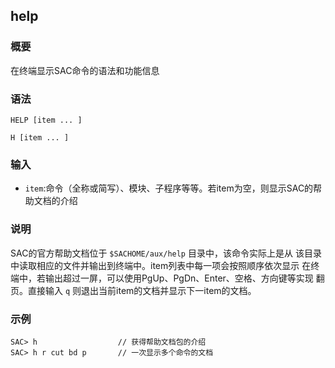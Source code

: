 ## help

### 概要

在终端显示SAC命令的语法和功能信息

### 语法

``` {.bash}
HELP [item ... ]
```
``` {.bash}
H [item ... ]
```


### 输入

- `item`:命令（全称或简写）、模块、子程序等等。若item为空，则显示SAC的帮助文档的介绍

### 说明

SAC的官方帮助文档位于 `$SACHOME/aux/help` 目录中，该命令实际上是从
该目录中读取相应的文件并输出到终端中。item列表中每一项会按照顺序依次显示
在终端中，若输出超过一屏，可以使用PgUp、PgDn、Enter、空格、方向键等实现
翻页。直接输入 `q` 则退出当前item的文档并显示下一item的文档。

### 示例

``` {.bash}
SAC> h                  // 获得帮助文档包的介绍
SAC> h r cut bd p       // 一次显示多个命令的文档
```

